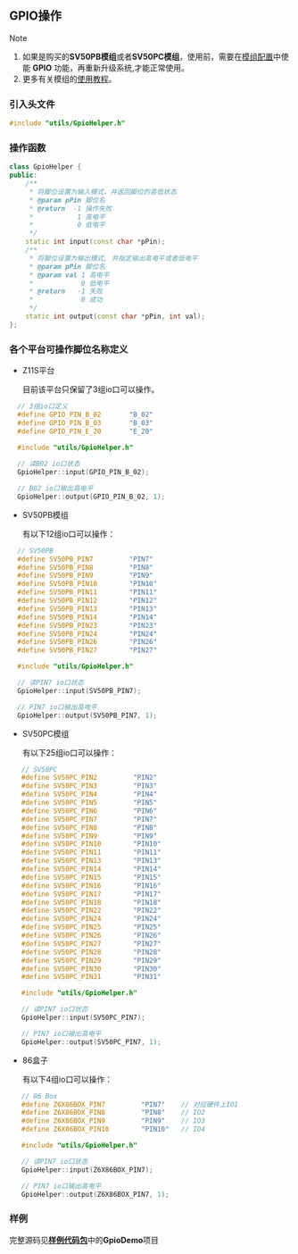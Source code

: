## GPIO操作

> [!Note]
> 1. 如果是购买的**SV50PB模组**或者**SV50PC模组**，使用前，需要在[模组配置](https://superv.flythings.cn)中使能 **GPIO** 功能，再重新升级系统,才能正常使用。
> 3. 更多有关模组的[使用教程](core_module.md)。

### 引入头文件
```c++
#include "utils/GpioHelper.h"
```


### 操作函数
```c++
class GpioHelper {
public:
    /**
	 * 将脚位设置为输入模式，并返回脚位的高低状态
	 * @param pPin 脚位名
	 * @return  -1 操作失败 
	 *           1 高电平
	 *           0 低电平
	 */
	static int input(const char *pPin);
	/**
	 * 将脚位设置为输出模式, 并指定输出高电平或者低电平
	 * @param pPin 脚位名
	 * @param val 1 高电平
	 *            0 低电平
	 * @return   -1 失败
	 *            0 成功
	 */
	static int output(const char *pPin, int val);
};
```


### 各个平台可操作脚位名称定义

  * Z11S平台

    目前该平台只保留了3组io口可以操作。
  
  ```c++
    // 3组io口定义
    #define GPIO_PIN_B_02		"B_02"
    #define GPIO_PIN_B_03		"B_03"
    #define GPIO_PIN_E_20		"E_20"
        
    #include "utils/GpioHelper.h"

    // 读B02 io口状态
    GpioHelper::input(GPIO_PIN_B_02);

    // B02 io口输出高电平
    GpioHelper::output(GPIO_PIN_B_02, 1);
  ```

  * SV50PB模组

    有以下12组io口可以操作：

  ```c++
    // SV50PB
    #define SV50PB_PIN7         "PIN7"
    #define SV50PB_PIN8         "PIN8"
    #define SV50PB_PIN9         "PIN9"
    #define SV50PB_PIN10        "PIN10"
    #define SV50PB_PIN11        "PIN11"
    #define SV50PB_PIN12        "PIN12"
    #define SV50PB_PIN13        "PIN13"
    #define SV50PB_PIN14        "PIN14"
    #define SV50PB_PIN23        "PIN23"
    #define SV50PB_PIN24        "PIN24"
    #define SV50PB_PIN26        "PIN26"
    #define SV50PB_PIN27        "PIN27"

    #include "utils/GpioHelper.h"

    // 读PIN7 io口状态
    GpioHelper::input(SV50PB_PIN7);

    // PIN7 io口输出高电平
    GpioHelper::output(SV50PB_PIN7, 1);
  ```

  * SV50PC模组

    有以下25组io口可以操作：

 ```c++
    // SV50PC
    #define SV50PC_PIN2         "PIN2"
    #define SV50PC_PIN3         "PIN3"
    #define SV50PC_PIN4         "PIN4"
    #define SV50PC_PIN5         "PIN5"
    #define SV50PC_PIN6         "PIN6"
    #define SV50PC_PIN7         "PIN7"
    #define SV50PC_PIN8         "PIN8"
    #define SV50PC_PIN9         "PIN9"
    #define SV50PC_PIN10        "PIN10"
    #define SV50PC_PIN11        "PIN11"
    #define SV50PC_PIN13        "PIN13"
    #define SV50PC_PIN14        "PIN14"
    #define SV50PC_PIN15        "PIN15"
    #define SV50PC_PIN16        "PIN16"
    #define SV50PC_PIN17        "PIN17"
    #define SV50PC_PIN18        "PIN18"
    #define SV50PC_PIN22        "PIN22"
    #define SV50PC_PIN24        "PIN24"
    #define SV50PC_PIN25        "PIN25"
    #define SV50PC_PIN26        "PIN26"
    #define SV50PC_PIN27        "PIN27"
    #define SV50PC_PIN28        "PIN28"
    #define SV50PC_PIN29        "PIN29"
    #define SV50PC_PIN30        "PIN30"
    #define SV50PC_PIN31        "PIN31"

    #include "utils/GpioHelper.h"

    // 读PIN7 io口状态
    GpioHelper::input(SV50PC_PIN7);

    // PIN7 io口输出高电平
    GpioHelper::output(SV50PC_PIN7, 1);
 ```
 
  * 86盒子

    有以下4组io口可以操作：

 ```c++
    // 86 Box
    #define Z6X86BOX_PIN7         "PIN7"	// 对应硬件上IO1
    #define Z6X86BOX_PIN8         "PIN8"	// IO2
    #define Z6X86BOX_PIN9         "PIN9"	// IO3
    #define Z6X86BOX_PIN10        "PIN10"	// IO4

    #include "utils/GpioHelper.h"

    // 读PIN7 io口状态
    GpioHelper::input(Z6X86BOX_PIN7);

    // PIN7 io口输出高电平
    GpioHelper::output(Z6X86BOX_PIN7, 1);
 ```

### 样例  
完整源码见[**样例代码包**](demo_download.md#demo_download)中的**GpioDemo**项目
